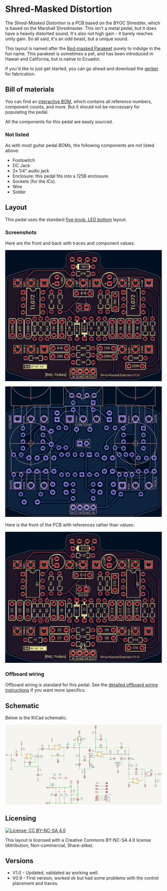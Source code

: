 # Shred-Masked Distortion

The *Shred-Masked Distortion* is a PCB based on the BYOC Shredder, which is based on the Marshall Shredmaster. This isn't a metal pedal, but it does have a heavily distorted sound. It's also not high gain - it barely reaches unity gain. So all said, it's an odd beast, but a unique sound.

This layout is named after the [Red-masked Parakeet](https://ebird.org/species/rempar) purely to indulge in the fun name. This parakeet is sometimes a pet, and has been introduced in Hawaii and California, but is native to Ecuador.

If you'd like to just get started, you can go ahead and download the [gerber](https://github.com/RWLPedal/music-pcbs/raw/refs/heads/main/WhippoorwillFuzz/ShredMaskedDistortion.zip) for fabrication.

## Bill of materials

You can find an [interactive BOM](https://html-preview.github.io/?url=https://github.com/RWLPedal/music-pcbs/blob/main/ShredMaskedDistortion/interactive_bom.html), which contains all reference numbers, component counts, and more. But it should not be neccessary for populating the pedal.

All the components for this pedal are easily sourced.

### Not listed

As with most guitar pedal BOMs, the following components are not listed above:

* Footswitch
* DC Jack
* 2x 1/4" audio jack
* Enclosure: this pedal fits into a 125B enclosure.
* Sockets (for the ICs).
* Wire
* Solder

## Layout

This pedal uses the standard [five-knob, LED bottom](https://github.com/RWLPedal/music-pcbs/blob/main/instructions/DRILLING.md) layout.

### Screenshots

Here are the front and back with traces and component values:

![Screenshot of the front of the PCB](images/pcb_front.png?raw=true)

![Screenshot of the back of the PCB](images/pcb_back.png?raw=true)

Here is the front of the PCB with references rather than values:

![Screenshot of the front of the PCB with references](images/pcb_references.png?raw=true)

### Offboard wiring

Offboard wiring is standard for this pedal. See the [detailed offboard wiring instructions](https://github.com/RWLPedal/music-pcbs/blob/main/instructions/WIRING.md) if you want more specifics.

## Schematic

Below is the KiCad schematic.

![Screenshot of the circuit's schematic](images/schematic.png?raw=true)

## Licensing

[![License: CC BY-NC-SA 4.0](https://licensebuttons.net/l/by-nc-sa/4.0/80x15.png)](https://creativecommons.org/licenses/by-nc-sa/4.0/)

This layout is licensed with a Creative Commons BY-NC-SA 4.0 license (Attribution, Non-commercial, Share-alike).

## Versions

* V1.0 - Updated, validated as working well.
* V0.9 - First version, worked ok but had some problems with the control placement and traces.